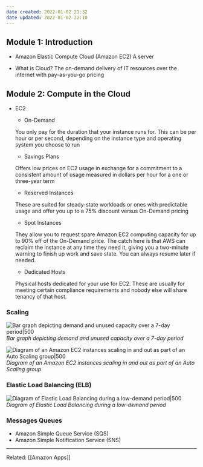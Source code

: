 ```yaml
---
date created: 2022-01-02 21:32
date updated: 2022-01-02 22:10
---
```


## Module 1: Introduction

- Amazon Elastic Compute Cloud (Amazon EC2)
  A server

- What is Cloud?
  The on-demand delivery of IT resources over the internet with pay-as-you-go pricing

## Module 2: Compute in the Cloud

- EC2

  - On-Demand

  You only pay for the duration that your instance runs for. This can be per hour or per second, depending on the instance type and operating system you choose to run

  - Savings Plans

  Offers low prices on EC2 usage in exchange for a commitment to a consistent amount of usage measured in dollars per hour for a one or three-year term

  - Reserved Instances

  These are suited for steady-state workloads or ones with predictable usage and offer you up to a 75% discount versus On-Demand pricing

  - Spot Instances

  They allow you to request spare Amazon EC2 computing capacity for up to 90% off of the On-Demand price. The catch here is that AWS can reclaim the instance at any time they need it, giving you a two-minute warning to finish up work and save state. You can always resume later if needed.

  - Dedicated Hosts

  Physical hosts dedicated for your use for EC2. These are usually for meeting certain compliance requirements and nobody else will share tenancy of that host.

### Scaling

![Bar graph depicting demand and unused capacity over a 7-day period|500](https://assets.skillbuilder.aws/files/a/w/aws_prod1_docebosaas_com/1641189600/wbQZuTSOvXqIzUQK_6AeQg/tincan/31d9c0cca79c54bdceaf3e938fd424e97c98c7e8/assets/wYruGjMW9n2aXlH7_EVco4LYrtdoEY2Je.png)
_Bar graph depicting demand and unused capacity over a 7-day period_

![Diagram of an Amazon EC2 instances scaling in and out as part of an Auto Scaling group|500](https://assets.skillbuilder.aws/files/a/w/aws_prod1_docebosaas_com/1641189600/wbQZuTSOvXqIzUQK_6AeQg/tincan/31d9c0cca79c54bdceaf3e938fd424e97c98c7e8/assets/12wfvrLI1e79hjMb_f8VZ-ZFC2TOC7k5B.png)
_Diagram of an Amazon EC2 instances scaling in and out as part of an Auto Scaling group_

### Elastic Load Balancing (ELB)

![Diagram of Elastic Load Balancing during a low-demand period|500](https://assets.skillbuilder.aws/files/a/w/aws_prod1_docebosaas_com/1641189600/wbQZuTSOvXqIzUQK_6AeQg/tincan/31d9c0cca79c54bdceaf3e938fd424e97c98c7e8/assets/Mhs-brNLrz0idxgI_gxyNgUGrmnijDl62.png)
_Diagram of Elastic Load Balancing during a low-demand period_

### Messages Queues

- Amazon Simple Queue Service (SQS)
- Amazon Simple Notification Service (SNS)

---

Related: [[Amazon Apps]]
